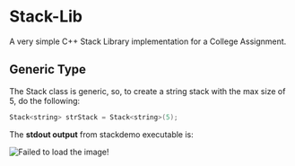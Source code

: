 # Stack-Lib
A very simple C++ Stack Library implementation for a College Assignment.

## Generic Type
The Stack class is generic, so, to create a string stack with the max size of 5, do the following:

```c++
Stack<string> strStack = Stack<string>(5);
```

The **stdout output** from stackdemo executable is:

![Failed to load the image!](https://i.imgur.com/wvOT8ub.png "STDOUT")
